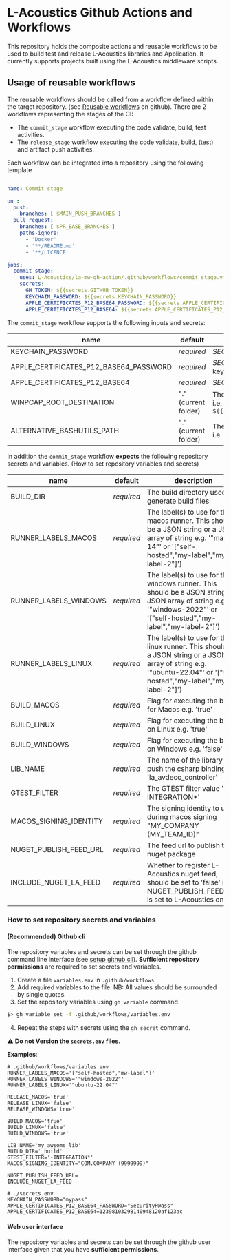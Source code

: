 # L-Acoustics Github Actions and Workflows

This repository holds the composite actions and reusable workflows to be used to build test and release L-Acoustics libraries and Application.
It currently supports projects built using the L-Acoustics middleware scripts.

## Usage of reusable workflows

The reusable workflows should be called from a workflow defined within the target repository. (see [Reusable workflows](https://docs.github.com/en/actions/how-tos/reuse-automations/reuse-workflows) on github).
There are 2 workflows representing the stages of the CI:
- The `commit_stage` workflow executing the code validate, build, test activities.
- The `release_stage` workflow executing the code validate, build, (test) and artifact push activities.

Each workflow can be integrated into a repository using the following template
```yaml

name: Commit stage

on :
  push:
    branches: [ $MAIN_PUSH_BRANCHES ]
  pull_request:
    branches: [ $PR_BASE_BRANCHES ]
    paths-ignore:
      - 'Docker'
      - '**/README.md'
      - '**/LICENCE'

jobs:
  commit-stage:
    uses: L-Acoustics/la-mw-gh-action/.github/workflows/commit_stage.yml@$VERSION_REF
    secrets:
      GH_TOKEN: ${{secrets.GITHUB_TOKEN}}
      KEYCHAIN_PASSWORD: ${{secrets.KEYCHAIN_PASSWORD}}
      APPLE_CERTIFICATES_P12_BASE64_PASSWORD: ${{secrets.APPLE_CERTIFICATES_P12_BASE64_PASSWORD}}
      APPLE_CERTIFICATES_P12_BASE64: ${{secrets.APPLE_CERTIFICATES_P12_BASE64}}
```
The `commit_stage` workflow supports the following inputs and secrets:

|name|default|description|
|----|----------|-----------|
|KEYCHAIN_PASSWORD|_required_|*SECRETS* The password for the created macos keychain|
|APPLE_CERTIFICATES_P12_BASE64_PASSWORD|_required_|*SECRETS* The certificate password required to install it in the keychain|
|APPLE_CERTIFICATES_P12_BASE64|_required_| *SECRETS* The base64 value of the p12 certificate file|
|WINPCAP_ROOT_DESTINATION|"." (current folder)| The folder to which the winpcap expected path will be appended. i.e. `${{inputs.WINPCAP_ROOT_DESTINATION}}/externals/3rdparty/winpcap` |
|ALTERNATIVE_BASHUTILS_PATH|"." (current folder)| The folder to which the bashUtils expected path will be appended. i.e. `${{inputs.ALTERNATIVE_BASHUTILS_PATH}}/scripts/bashUtils` |

In addition the `commit_stage` workflow **expects** the following repository secrets and variables. (How to set repository variables and secrets)

|name|default|description|
|----|-------|-----------|
|BUILD_DIR              |_required_|The build directory used to generate build files|
|RUNNER_LABELS_MACOS    |_required_|The label(s) to use for the macos runner. This should be a JSON string or a JSON array of string e.g. '"macos-14"' or '["self-hosted","my-label","my-label-2"]')|
|RUNNER_LABELS_WINDOWS  |_required_|The label(s) to use for the windows runner. This should be a JSON string or a JSON array of string e.g. '"windows-2022"' or '["self-hosted","my-label","my-label-2"]')|
|RUNNER_LABELS_LINUX    |_required_|The label(s) to use for the linux runner. This should be a JSON string or a JSON array of string e.g. '"ubuntu-22.04"' or '["self-hosted","my-label","my-label-2"]')|
|BUILD_MACOS            |_required_|Flag for executing the build for Macos e.g. 'true'|
|BUILD_LINUX            |_required_|Flag for executing the build on Linux e.g. 'true'|
|BUILD_WINDOWS          |_required_|Flag for executing the build on Windows e.g. 'false'|
|LIB_NAME               |_required_|The name of the library to push the csharp bindings 'la_avdecc_controller'|
|GTEST_FILTER           |_required_|The GTEST filter value '-INTEGRATION*'|
|MACOS_SIGNING_IDENTITY |_required_|The signing identity to use during macos signing "MY_COMPANY (MY_TEAM_ID)"|
|NUGET_PUBLISH_FEED_URL |_required_|The feed url to publish the nuget package|
|INCLUDE_NUGET_LA_FEED  |_required_|Whether to register L-Acoustics nuget feed, should be set to 'false' if NUGET_PUBLISH_FEED_URL is set to L-Acoustics one|

### How to set repository secrets and variables
#### (Recommended) Github cli
The repository variables and secrets can be set through the github command line interface (see [setup github cli](https://docs.github.com/en/github-cli/github-cli/quickstart)). **Sufficient repository permissions** are required to set secrets and variables.
1. Create a file `variables.env` in `.github/workflows`.
2. Add required variables to the file. NB: All values should be surrounded by single quotes.
3. Set the repository variables using `gh variable` command.
```bash
$> gh variable set -f .github/workflows/variables.env
```
4. Repeat the steps with secrets using the `gh secret` command.

⚠️ **Do not Version the `secrets.env` files.**

**Examples**:
```env
# .github/workflows/variables.env
RUNNER_LABELS_MACOS='["self-hosted","mw-label"]'
RUNNER_LABELS_WINDOWS='"windows-2022"'
RUNNER_LABELS_LINUX='"ubuntu-22.04"'

RELEASE_MACOS='true'
RELEASE_LINUX='false'
RELEASE_WINDOWS='true'

BUILD_MACOS='true'
BUILD_LINUX='false'
BUILD_WINDOWS='true'

LIB_NAME='my_awsome_lib'
BUILD_DIR='_build'
GTEST_FILTER='-INTEGRATION*'
MACOS_SIGNING_IDENTITY="COM.COMPANY (9999999)"

NUGET_PUBLISH_FEED_URL=
INCLUDE_NUGET_LA_FEED
```

```env
# ./secrets.env
KEYCHAIN_PASSWORD="mypass"
APPLE_CERTIFICATES_P12_BASE64_PASSWORD="SecurityP@ass"
APPLE_CERTIFICATES_P12_BASE64=12398103298140948120af123ac

```
#### Web user interface
The repository variables and secrets can be set through the github user interface given that you have **sufficient permissions**.







